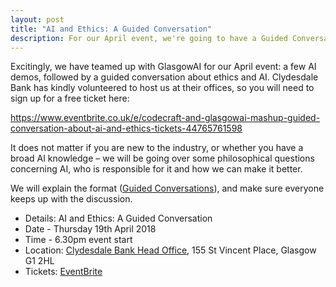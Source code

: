 ```yaml
---
layout: post
title: "AI and Ethics: A Guided Conversation"
description: For our April event, we're going to have a Guided Conversation about AI and ethics. 6.30pm, Thursday 19th April, at Clydesdale.
---
```


Excitingly, we have teamed up with GlasgowAI for our April event: a few AI demos, followed by a guided conversation about ethics and AI. Clydesdale Bank has kindly volunteered to host us at their offices, so you will need to sign up for a free ticket here:   

https://www.eventbrite.co.uk/e/codecraft-and-glasgowai-mashup-guided-conversation-about-ai-and-ethics-tickets-44765761598

It does not matter if you are new to the industry, or whether you have a broad AI knowledge – we will be going over some philosophical questions concerning AI, who is responsible for it and how we can make it better.

We will explain the format ([Guided Conversations](http://guidedconversations.org/)), and make sure everyone keeps up with the discussion.

* Details: AI and Ethics: A Guided Conversation
* Date - Thursday 19th April 2018
* Time - 6.30pm event start
* Location: <a href="https://goo.gl/maps/3DyUDZdg5BG2">Clydesdale Bank Head Office</a>, 155 St Vincent Place, Glasgow G1 2HL
* Tickets: [EventBrite](https://www.eventbrite.co.uk/e/codecraft-and-glasgowai-mashup-guided-conversation-about-ai-and-ethics-tickets-44765761598)
